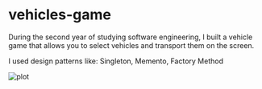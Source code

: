 # vehicles-game

During the second year of studying software engineering,
I built a vehicle game that allows you to select vehicles and transport them on the screen.

I used design patterns like: 
Singleton, Memento, Factory Method 



![plot]('/doc/images/game_image.png')
